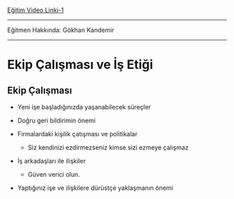 [Eğitim Video Linki-1](https://www.youtube.com/watch?v=08h8mkXI5eA)

---

Eğitmen Hakkında: Gökhan Kandemir

---

# Ekip Çalışması ve İş Etiği

## Ekip Çalışması

* Yeni işe başladığınızda yaşanabilecek süreçler

* Doğru geri bildirimin önemi

* Firmalardaki kişilik çatışması ve politikalar
    * Siz kendinizi ezdirmezseniz kimse sizi ezmeye çalışmaz

* İş arkadaşları ile ilişkiler
    * Güven verici olun.

* Yaptığınız işe ve ilişkilere dürüstçe yaklaşmanın önemi
